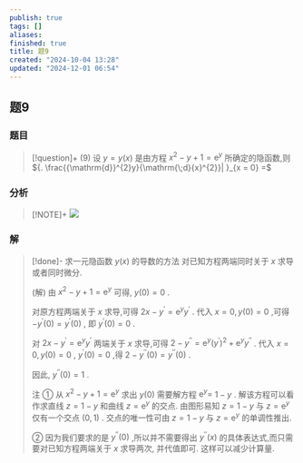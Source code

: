 ```yaml
---
publish: true
tags: []
aliases: 
finished: true
title: 题9
created: "2024-10-04 13:28"
updated: "2024-12-01 06:54"
---
```

## 题9
### 题目
> [!question]+
> (9) 设 $y = y( x)$ 是由方程 ${x}^{2} - y + 1 = {\mathrm{e}}^{y}$ 所确定的隐函数,则 ${. \frac{{\mathrm{d}}^{2}y}{\mathrm{\;d}{x}^{2}}| }_{x = 0} =$
### 分析
> [!NOTE]+
> ![](https://img.hwenyi.tech/202411201721143.webp)
### 解
> [!done]-
> 求一元隐函数 $y( x)$ 的导数的方法 对已知方程两端同时关于 $x$ 求导或者同时微分.
> 
> (解) 由 ${x}^{2} - y + 1 = {\mathrm{e}}^{y}$ 可得, $y( 0)  = 0$ .
> 
> 对原方程两端关于 $x$ 求导,可得 ${2x} - {y}^{\prime } = {\mathrm{e}}^{y}{y}^{\prime }$ . 代入 $x = 0,y( 0)  = 0$ ,可得 $- {y}^{\prime }( 0)  = {y}^{\prime }( 0)$ , 即 ${y}^{\prime }( 0)  = 0$ .
> 
> 对 ${2x} - {y}^{\prime } = {\mathrm{e}}^{y}{y}^{\prime }$ 两端关于 $x$ 求导,可得 $2 - {y}^{\prime \prime } = {\mathrm{e}}^{y}{( {y}^{\prime }) }^{2} + {\mathrm{e}}^{y}{y}^{\prime \prime }$ . 代入 $x = 0,y( 0)  = 0$ , ${y}^{\prime }( 0)  = 0$ ,得 $2 - {y}^{\prime \prime }( 0)  = {y}^{\prime \prime }( 0)$ .
> 
> 因此, ${y}^{\prime \prime }( 0)  = 1$ .
> 
> 注 ① 从 ${x}^{2} - y + 1 = {\mathrm{e}}^{y}$ 求出 $y( 0)$ 需要解方程 ${\mathrm{e}}^{y} =$ $1 - y$ . 解该方程可以看作求直线 $z = 1 - y$ 和曲线 $z = {\mathrm{e}}^{y}$ 的交点. 由图形易知 $z = 1 - y$ 与 $z = {\mathrm{e}}^{y}$ 仅有一个交点 $( {0,1})$ . 交点的唯一性可由 $z = 1 - y$ 与 $z = {\mathrm{e}}^{y}$ 的单调性推出.
> 
> ② 因为我们要求的是 ${y}^{\prime \prime }( 0)$ ,所以并不需要得出 ${y}^{\prime \prime }( x)$ 的具体表达式,而只需要对已知方程两端关于 $x$ 求导两次, 并代值即可. 这样可以减少计算量.